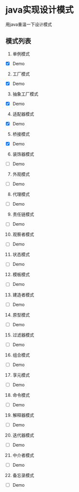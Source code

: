 
# java实现设计模式

用java重温一下设计模式

## 模式列表

1. 单例模式

- [x] Demo

2. 工厂模式

- [x] Demo

3. 抽象工厂模式

- [x] Demo

4. 适配器模式

- [x] Demo

5. 桥接模式

- [x] Demo

6. 装饰器模式

- [ ] Demo

7. 外观模式

- [ ] Demo

8. 代理模式

- [ ] Demo

9. 责任链模式

- [ ] Demo

10. 观察者模式

- [ ] Demo

11. 状态模式

- [ ] Demo

12. 模板模式

- [ ] Demo

13. 建造者模式

- [ ] Demo

14. 原型模式

- [ ] Demo

15. 过滤器模式

- [ ] Demo

16. 组合模式

- [ ] Demo

17. 享元模式

- [ ] Demo

18. 命令模式

- [ ] Demo

19. 解释器模式

- [ ] Demo

20. 迭代器模式

- [ ] Demo

21. 中介者模式

- [ ] Demo

22. 备忘录模式

- [ ] Demo
